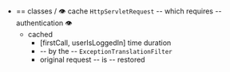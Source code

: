 * == classes / 👁️ cache `HttpServletRequest` -- which requires -- authentication 👁️
  * cached
    * [firstCall, userIsLoggedIn] time duration
    * -- by the -- `ExceptionTranslationFilter`
    * original request -- is -- restored